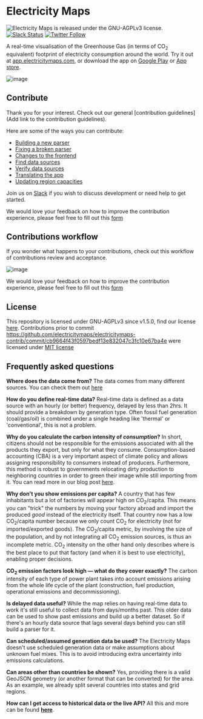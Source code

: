 # Electricity Maps

<img src="https://img.shields.io/github/license/electricitymaps/electricitymaps-contrib-rewrite" alt="Electricity Maps is released under the GNU-AGPLv3 license." /> [![Slack Status](https://slack.electricitymaps.com/badge.svg)](https://slack.electricitymaps.com) [![Twitter Follow](https://img.shields.io/twitter/follow/ElectricityMaps.svg?style=social&label=Follow)](https://twitter.com/ElectricityMaps)

A real-time visualisation of the Greenhouse Gas (in terms of CO<sub>2</sub> equivalent) footprint of electricity consumption around the world. Try it out at [app.electricitymaps.com](https://app.electricitymaps.com), or download the app on [Google Play](https://play.google.com/store/apps/details?id=com.tmrow.electricitymap&utm_source=github) or [App store](https://itunes.apple.com/us/app/electricity-map/id1224594248&utm_source=github).

![image](https://app.electricitymaps.com/images/electricitymap_social_image.png)

## Contribute

Thank you for your interest. Check out our general [contribution guidelines](Add link to the contribution guidelines).

Here are some of the ways you can contribute:

- [Building a new parser](https://github.com/electricitymaps/electricitymaps-contrib/wiki/Building-a-new-parser)
- [Fixing a broken parser](https://github.com/electricitymaps/electricitymaps-contrib/wiki/Fixing-a-broken-parser)
- [Changes to the frontend](https://github.com/electricitymaps/electricitymaps-contrib/wiki/Changes-to-the-frontend)
- [Find data sources](https://github.com/electricitymaps/electricitymaps-contrib/wiki/Find-data-sources)
- [Verify data sources](https://github.com/electricitymaps/electricitymaps-contrib/wiki/Verify-data-sources)
- [Translating the app](https://github.com/electricitymaps/electricitymaps-contrib/wiki/Translating-electricitymaps.com)
- [Updating region capacities](https://github.com/electricitymaps/electricitymaps-contrib/wiki/Update-region-capacities)

Join us on [Slack](https://slack.electricitymaps.com) if you wish to discuss development or need help to get started.

We would love your feedback on how to improve the contribution experience, please feel free to fill out this [form](https://forms.gle/VRWvEFwhtnhpzPVX8)

## Contributions workflow

If you wonder what happens to your contributions, check out this workflow of contributions review and acceptance.

![image](https://github.com/electricitymaps/electricitymaps-contrib/blob/master/EMaps_contrib_workflow.png)

We would love your feedback on how to improve the contribution experience, please feel free to fill out this [form](https://forms.gle/VRWvEFwhtnhpzPVX8)

## License

This repository is licensed under GNU-AGPLv3 since v1.5.0, find our license [here](https://github.com/electricitymaps/electricitymaps-contrib/blob/master/LICENSE.md). Contributions prior to commit https://github.com/electricitymaps/electricitymaps-contrib/commit/cb9664f43f0597bedf13e832047c3fc10e67ba4e were licensed under [MIT license](https://github.com/electricitymaps/electricitymaps-contrib/blob/master/LICENSE_MIT.txt)

## Frequently asked questions

**Where does the data come from?**
The data comes from many different sources. You can check them out [here](https://github.com/electricityMaps/electricitymaps-contrib/blob/master/DATA_SOURCES.md)

**How do you define real-time data?**
Real-time data is defined as a data source with an hourly (or better) frequency, delayed by less than 2hrs. It should provide a breakdown by generation type. Often fossil fuel generation (coal/gas/oil) is combined under a single heading like 'thermal' or 'conventional', this is not a problem.

**Why do you calculate the carbon intensity of _consumption_?**
In short, citizens should not be responsible for the emissions associated with all the products they export, but only for what they consume.
Consumption-based accounting (CBA) is a very important aspect of climate policy and allows assigning responsibility to consumers instead of producers.
Furthermore, this method is robust to governments relocating dirty production to neighboring countries in order to green their image while still importing from it.
You can read more in our blog post [here](https://electricitymaps.com/blog/flow-tracing/).

**Why don't you show emissions per capita?**
A country that has few inhabitants but a lot of factories will appear high on CO<sub>2</sub>/capita.
This means you can "trick" the numbers by moving your factory abroad and import the produced _good_ instead of the electricity itself.
That country now has a low CO<sub>2</sub>/capita number because we only count CO<sub>2</sub> for electricity (not for imported/exported goods).
The CO<sub>2</sub>/capita metric, by involving the size of the population, and by not integrating all CO<sub>2</sub> emission sources, is thus an incomplete metric.
CO<sub>2</sub> intensity on the other hand only describes where is the best place to put that factory (and when it is best to use electricity), enabling proper decisions.

**CO<sub>2</sub> emission factors look high — what do they cover exactly?**
The carbon intensity of each type of power plant takes into account emissions arising from the whole life cycle of the plant (construction, fuel production, operational emissions and decommissioning).

**Is delayed data useful?**
While the map relies on having real-time data to work it's still useful to collect data from days/months past. This older data can be used to show past emissions and build up a better dataset. So if there's an hourly data source that lags several days behind you can still build a parser for it.

**Can scheduled/assumed generation data be used?**
The Electricity Maps doesn't use scheduled generation data or make assumptions about unknown fuel mixes. This is to avoid introducing extra uncertainty into emissions calculations.

**Can areas other than countries be shown?**
Yes, providing there is a valid GeoJSON geometry (or another format that can be converted) for the area. As an example, we already split several countries into states and grid regions.

**How can I get access to historical data or the live API?**
All this and more can be found **[here](https://electricitymaps.com/)**.
